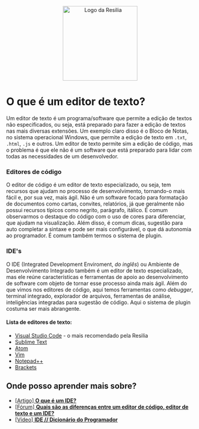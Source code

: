 <!-- VARIAVEIS -->
[what-is-ide]: https://www.redhat.com/pt-br/topics/middleware/what-is-ide
[editores-stackoverflow]: https://pt.stackoverflow.com/questions/276003/quais-s%C3%A3o-as-diferen%C3%A7as-entre-um-editor-de-c%C3%B3digo-editor-de-texto-e-um-ide
[ide-dicionario-youtube]: https://www.youtube.com/watch?v=GPcIjsz-2cA&ab_channel=C%C3%B3digoFonteTV
[vs-code-website]: https://code.visualstudio.com/
[sublime-text-website]: https://www.sublimetext.com/
[atom-website]: https://atom.io/
[vim-website]: https://www.vim.org/
[notepad-website]: https://notepad-plus-plus.org/
[brackets-website]: https://brackets.io/
<!-- FIM DAS VARIAVEIS -->

<p align="center">
    <img src="./assets/images/resilia_logo.png" alt="Logo da Resilia" width="200px">
</p>

# O que é um editor de texto?
Um editor de texto é um programa/software que permite a edição de textos não especificados, ou seja, está preparado para fazer a edição de textos nas mais diversas extensões. Um exemplo claro disso é o Bloco de Notas, no sistema operacional Windows, que permite a edição de texto em `.txt`, `.html`, `.js` e outros. Um editor de texto permite sim a edição de código, mas o problema é que ele não é um software que está preparado para lidar com todas as necessidades de um desenvolvedor.

### Editores de código
O editor de código é um editor de texto especializado, ou seja, tem recursos que ajudam no processo de desenvolvimento, tornando-o mais fácil e, por sua vez, mais ágil. Não é um software focado para formatação de documentos como cartas, convites, relatórios, já que geralmente não possui recursos típicos como negrito, parágrafo, itálico. É comum observarmos o destaque do código com o uso de cores para diferenciar, que ajudam na visualização. Além disso, é comum dicas, sugestão para auto completar a sintaxe e pode ser mais configurável, o que dá autonomia ao programador. É comum também termos o sistema de plugin.

### IDE's
O IDE (Integrated Development Enviroment, _do inglês_) ou Ambiente de Desenvolvimento Integrado também é um editor de texto especializado, mas ele reúne características e ferramentas de apoio ao desenvolvimento de software com objeto de tornar esse processo ainda mais ágil. Além do que vimos nos editores de código, aqui temos ferramentas como _debugger_, terminal integrado, explorador de arquivos, ferramentas de análise, inteligências integradas para sugestão de código. Aqui o sistema de plugin costuma ser mais abrangente.

#### Lista de editores de texto:
- [Visual Studio Code][vs-code-website] - o mais recomendado pela Resilia
- [Sublime Text][sublime-text-website]
- [Atom][atom-website]
- [Vim][vim-website]
- [Notepad++][notepad-website]
- [Brackets][brackets-website]

## Onde posso aprender mais sobre?
- [[Artigo] **O que é um IDE?**][what-is-ide]
- [[Fórum] **Quais são as diferenças entre um editor de código, editor de texto e um IDE?**][editores-stackoverflow]
- [[Vídeo] **IDE // Dicionário do Programador**][ide-dicionario-youtube]